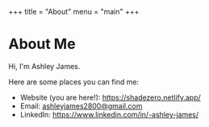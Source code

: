 +++
title = "About"
menu = "main"
+++

# About Me

Hi, I'm Ashley James.

Here are some places you can find me:  
- Website (you are here!): https://shadezero.netlify.app/  
- Email: ashleyjames2800@gmail.com  
- LinkedIn: https://www.linkedin.com/in/-ashley-james/

